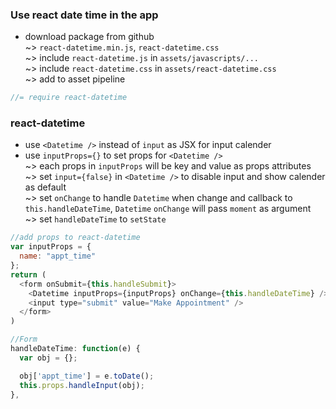 ### Use react date time in the app  
* download package from github  
~> `react-datetime.min.js`, `react-datetime.css`  
~> include `react-datetime.js` in `assets/javascripts/...`  
~> include `react-datetime.css` in `assets/react-datetime.css`  
~> add to asset pipeline  
```js
//= require react-datetime
```

### react-datetime
* use `<Datetime />` instead of `input` as JSX for input calender  
* use `inputProps={}` to set props for `<Datetime />`  
~> each props in `inputProps` will be key and value as props attributes  
~> set `input={false}` in `<Datetime />` to disable input and show calender as default  
~> set `onChange` to handle `Datetime` when change and callback to `this.handleDateTime`, `Datetime` `onChange` will pass `moment` as argument  
~> set `handleDateTime` to `setState`  
```js
//add props to react-datetime
var inputProps = {
  name: "appt_time"
};
return (
  <form onSubmit={this.handleSubmit}>
    <Datetime inputProps={inputProps} onChange={this.handleDateTime} />
    <input type="submit" value="Make Appointment" />
  </form>
)
```

```js
//Form
handleDateTime: function(e) {
  var obj = {};

  obj['appt_time'] = e.toDate();
  this.props.handleInput(obj);    
},
```